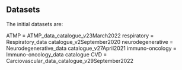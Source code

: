 Datasets
--------

The initial datasets are:

ATMP = ATMP_data_catalogue_v23March2022
respiratory = Respiratory_data catalogue_v2September2020
neurodegenerative = Neurodegenerative_data catalogue_v27April2021
immuno-oncology = Immuno-oncology_data catalogue
CVD = Carciovascular_data_catalogue_v29September2022
